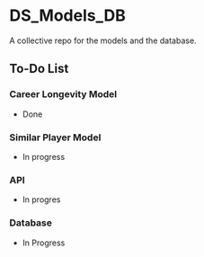 # DS_Models_DB
A collective repo for the models and the database.

## To-Do List
### Career Longevity Model
  - Done
  
### Similar Player Model
  - In progress
  
### API
  - In progres
  
### Database
  - In Progress
